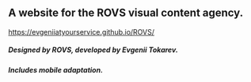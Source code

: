 ## A website for the ROVS visual content agency.

https://evgeniiatyourservice.github.io/ROVS/

##### Designed by ROVS, developed by Evgenii Tokarev.

##### Includes mobile adaptation.
